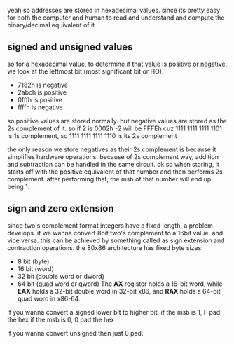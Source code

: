 yeah so addresses are stored in hexadecimal values. since its pretty easy for both the computer and human to read and understand and compute the binary/decimal equivalent of it.

## signed and unsigned values
so for a hexadecimal value, to determine if that value is positive or negative, we look at the leftmost bit (most significant bit or HO). 
- 7182h is negative
- 2abch is positive
- 0fffh is positive
- ffffh is negative

so positive values are stored normally. but negative values are stored as the 2s complement of it.
so if 
2 is 0002h
-2 will be FFFEh
cuz 1111 1111 1111 1101 is 1s complement, so 1111 1111 1111 1110 is its 2s complement

the only reason we store negatives as their 2s complement is because it simplifies hardware operations. because of 2s complement way, addition and subtraction can be handled in the same circuit. 
ok so when storing, it starts off with the positive equivalent of that number and then performs 2s complement. after performing that, the msb of that number will end up being 1.


## sign and zero extension
since two's complement format integers have a fixed length, a problem develops. if we wanna convert 8bit two's complement to a 16bit value. and vice versa. this can be achieved by something called as sign extension and contraction operations. the 80x86 architecture has fixed byte sizes:
- 8 bit (byte)
- 16 bit (word)
- 32 bit (double word or dword)
- 64 bit (quad word or qword)
The **AX** register holds a 16-bit word, while **EAX** holds a 32-bit double word in 32-bit x86, and **RAX** holds a 64-bit quad word in x86-64.

if you wanna convert a signed lower bit to higher bit, 
if the msb is 1, F pad the hex
if the msb is 0, 0 pad the hex

if you wanna convert unsigned then just 0 pad.

